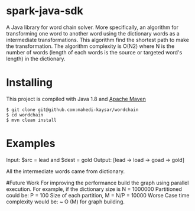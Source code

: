 # spark-java-sdk
A Java library for word chain solver. More specifically, an algorithm for transforming one word to another word using the dictionary words as a intermediate transformations. This algorithm find the shortest path to make the transformation. The algorithm complexity is O(N2) where N is the number of words (length of each words is the source or targeted word's length) in the dictionary. 

# Installing
This project is compiled with Java 1.8 and [Apache Maven](https://maven.apache.org/)

    $ git clone git@github.com:mahedi-kaysar/wordchain
    $ cd wordchain
    $ mvn clean install

# Examples

Input: $src = lead and $dest = gold
Output: [lead -> load -> goad -> gold]

All the intermediate words came from dictionary.

#Future Work
For improving the performance build the graph using parallel execution.
For example, if the dictionary size is N = 1000000
Partitioned could be: P = 100
Size of each partition, M = N/P = 10000
Worse Case time complexity would be: ~ O (M) for graph building.